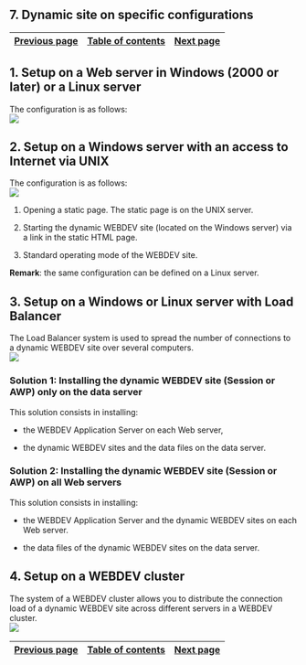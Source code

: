 
## 7. Dynamic site on specific configurations
			

| [Previous page](../Concepts_WB/1410087393.md) | [Table of contents](../Concepts_WB/1410087102.md) | [Next page](../Concepts_WB/1410087398.md) |
| --- | --- | --- |



<a name="NOTE1"></a>
<a name="NOTE1_1"></a>


## 1. Setup on a Web server in Windows (2000 or later) or a Linux server
<a name="1_setup_web_server_windows_2000_later_linux_server_ELTTEXTE000145"></a>
The configuration is as follows: <br>![](https://doc.pcsoft.fr/en-US/images/image.awp?langid=3&name=P8-Site%20dynamique%20sur%20des%20configurations%20sp%E9cifiques.gif)


<a name="NOTE2"></a>
<a name="NOTE2_1"></a>


## 2. Setup on a Windows server with an access to Internet via UNIX
<a name="2_setup_windows_server_with_access_internet_via_unix_ELTTEXTE000169"></a>
The configuration is as follows: <br>![](https://doc.pcsoft.fr/en-US/images/image.awp?langid=3&name=P8-Installation%20sur%20un%20serveur%20Windows.gif)


1. Opening a static page. The static page is on the UNIX server.

2. Starting the dynamic WEBDEV site (located on the Windows server) via a link in the static HTML page.

3. Standard operating mode of the WEBDEV site.




**Remark**: the same configuration can be defined on a Linux server.

<a name="NOTE3"></a>
<a name="NOTE3_1"></a>


## 3. Setup on a Windows or Linux server with Load Balancer
<a name="3_setup_windows_linux_server_with_load_balancer_ELTTEXTE000193"></a>
The Load Balancer system is used to spread the number of connections to a dynamic WEBDEV site over several computers.<br>![](https://doc.pcsoft.fr/en-US/images/image.awp?langid=3&name=P8-Installation%20sur%20un%20serveur%20Windows%20ou%20Linux.gif)

<a name="NOTE3_2"></a>


### Solution 1: Installing the dynamic WEBDEV site (Session or AWP) only on the data server
<a name="solution_1_installing_the_dynamic_webdev_site_session_awp_only_the_data_server_ELTPARAGRAPHE000044"></a>

This solution consists in installing:

- the WEBDEV Application Server on each Web server,

- the dynamic WEBDEV sites and the data files on the data server.



<a name="NOTE3_3"></a>


### Solution 2: Installing the dynamic WEBDEV site (Session or AWP) on all Web servers
<a name="solution_2_installing_the_dynamic_webdev_site_session_awp_all_web_servers_ELTPARAGRAPHE000056"></a>

This solution consists in installing:

- the WEBDEV Application Server and the dynamic WEBDEV sites on each Web server.

- the data files of the dynamic WEBDEV sites on the data server.




<a name="NOTE4"></a>
<a name="NOTE4_1"></a>


## 4. Setup on a WEBDEV cluster
<a name="4_setup_webdev_cluster_ELTTEXTE000229"></a>
The system of a WEBDEV cluster allows you to distribute the connection load of a dynamic WEBDEV site across different servers in a WEBDEV cluster. <br>![](https://doc.pcsoft.fr/en-US/images/image.awp?langid=3&name=Cluster%20de%20serveur%20WEBDEV.gif)




| [Previous page](../Concepts_WB/1410087393.md) | [Table of contents](../Concepts_WB/1410087102.md) | [Next page](../Concepts_WB/1410087398.md) |
| --- | --- | --- |




